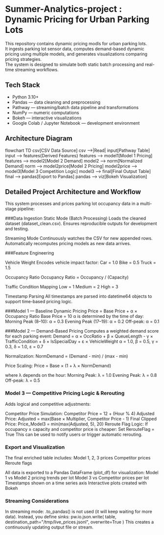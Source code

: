 # Summer-Analytics-project : Dynamic Pricing for Urban Parking Lots

This repository contains dynamic pricing modls for urban parking lots.  
It ingests parking lot sensor data, computes demand-based dynamic pricing using multiple models, and generates visualizations comparing pricing strategies.  
The system is designed to simulate both static batch processing and real-time streaming workflows.


## Tech Stack

- Python 3.10+
- Pandas — data cleaning and preprocessing
- Pathway — streaming/batch data pipeline and transformations
- NumPy — numeric computations
- Bokeh — interactive visualizations
- Google Colab / Jupyter Notebook — development environment

 
## Architecture Diagram

flowchart TD
    csv[CSV Data Source]
    csv -->|Read| input[Pathway Table]
    input --> features{Derived Features}
    features --> model1[Model 1 Pricing]
    features --> model2[Model 2 Demand]
    model2 --> norm[Normalized Demand]
    norm --> model2price[Model 2 Pricing]
    model2price --> model3[Model 3 Competition Logic]
    model3 --> final[Final Output Table]
    final --> pandas[Export to Pandas]
    pandas --> viz[Bokeh Visualization]

## Detailed Project Architecture and Workflow
This system processes and prices parking lot occupancy data in a multi-stage pipeline:

###Data Ingestion
Static Mode (Batch Processing)
  Loads the cleaned dataset (dataset_clean.csv).
  Ensures reproducible outputs for development and testing.

Streaming Mode
  Continuously watches the CSV for new appended rows.
  Automatically recomputes pricing models as new data arrives.

###Feature Engineering

Vehicle Weight
Encodes vehicle impact factor:
  Car = 1.0
  Bike = 0.5
  Truck = 1.5

Occupancy Ratio
  Occupancy Ratio = Occupancy / (Capacity)

Traffic Condition Mapping
  Low = 1
  Medium = 2
  High = 3

Timestamp Parsing
All timestamps are parsed into datetime64 objects to support time-based pricing logic.

###Model 1 — Baseline Dynamic Pricing
Price = Base Price + α × Occupancy Ratio
  Base Price = 10
  α is determined by the time of day:
    Morning Peak (8–10): α = 0.3
    Evening Peak (17–19): α = 0.2
    Off-peak: α = 0.1

###Model 2 — Demand-Based Pricing
Computes a weighted demand score for each parking event:
  Demand = α × OccRatio
       + β × QueueLength
       - γ × TrafficCondition
       + δ × IsSpecialDay
       + ε × VehicleWeight
  α = 1.0, β = 0.5, γ = 0.3, δ = 1.0, ε = 0.7

Normalization:
  NormDemand = (Demand - min) / (max - min)

Price Scaling:
Price = Base × (1 + λ × NormDemand)

where λ depends on the hour:
  Morning Peak: λ = 1.0
  Evening Peak: λ = 0.8
  Off-peak: λ = 0.5

### Model 3 — Competitive Pricing Logic & Rerouting
Adds logical and competitive adjustments:

  Competitor Price Simulation:
    Competitor Price = 12 + (Hour % 4)
  Adjusted Price:
    Adjusted = max(Base × Multiplier, Competitor Price - 1)
  Final Clipped Price:
    Price_Model3 = min(max(Adjusted, 5), 20)
  Reroute Flag Logic:
  If occupancy ≥ capacity and competitor price is cheaper:
    Set RerouteFlag = True
    This can be used to notify users or trigger automatic rerouting.

### Export and Visualization
The final enriched table includes:
  Model 1, 2, 3 prices
  Competitor prices
  Reroute flags
  
All data is exported to a Pandas DataFrame (plot_df) for visualization:
  Model 1 vs Model 2 pricing trends per lot
  Model 3 vs Competitor prices per lot
  Timestamps shown on a time series axis
  Interactive plots created with Bokeh

### Streaming Considerations
In streaming mode:
  .to_pandas() is not used (it will keep waiting for more data).
  Instead, you define sinks:
        pw.io.json.write(
        table,
        destination_path="/tmp/live_prices.jsonl",
        overwrite=True
    )
  This creates a continuously updating output file or stream.
